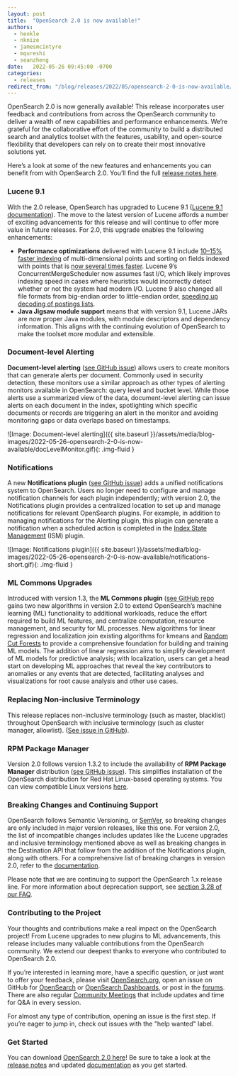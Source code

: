 ```yaml
---
layout: post
title:  "OpenSearch 2.0 is now available!"
authors:
  - henkle
  - nknize
  - jamesmcintyre
  - mqureshi
  - seanzheng
date:   2022-05-26 09:45:00 -0700
categories:
  - releases
redirect_from: "/blog/releases/2022/05/opensearch-2-0-is-now-available/"
---
```

 
OpenSearch 2.0 is now generally available! This release incorporates user feedback and contributions from across the OpenSearch community to deliver a wealth of new capabilities and performance enhancements. We’re grateful for the collaborative effort of the community to build a distributed search and analytics toolset with the features, usability, and open-source flexibility that developers can rely on to create their most innovative solutions yet.

Here’s a look at some of the new features and enhancements you can benefit from with OpenSearch 2.0. You’ll find the full [release notes here](https://github.com/opensearch-project/opensearch-build/blob/main/release-notes/opensearch-release-notes-2.0.0.md). 

### **Lucene 9.1**

With the 2.0 release, OpenSearch has upgraded to Lucene 9.1 ([Lucene 9.1 documentation](https://lucene.apache.org/core/9_1_0/index.html)). The move to the latest version of Lucene affords a number of exciting advancements for this release and will continue to offer more value in future releases. For 2.0, this upgrade enables the following enhancements:

* **Performance optimizations** delivered with Lucene 9.1 include [10–15% faster indexing](https://lucene.apache.org/core/corenews.html#apache-lucenetm-900-available) of multi-dimensional points and sorting on fields indexed with points that is [now several times faster](https://lucene.apache.org/core/corenews.html#apache-lucenetm-900-available). Lucene 9’s ConcurrentMergeScheduler now assumes fast I/O, which likely improves indexing speed in cases where heuristics would incorrectly detect whether or not the system had modern I/O. Lucene 9 also changed all file formats from big-endian order to little-endian order, [speeding up decoding of postings lists](https://issues.apache.org/jira/browse/LUCENE-9027).
* **Java Jigsaw module support** means that with version 9.1, Lucene JARs are now proper Java modules, with module descriptors and dependency information. This aligns with the continuing evolution of OpenSearch to make the toolset more modular and extensible.  

### **Document-level Alerting**

**Document-level alerting** ([see GitHub issue](https://github.com/opensearch-project/alerting/issues/238)) allows users to create monitors that can generate alerts per document. Commonly used in security detection, these monitors use a similar approach as other types of alerting monitors available in OpenSearch: query level and bucket level. While those alerts use a summarized view of the data, document-level alerting can issue alerts on each document in the index, spotlighting which specific documents or records are triggering an alert in the monitor and avoiding monitoring gaps or data overlaps based on timestamps.

![Image: Document-level alerting]({{ site.baseurl }}/assets/media/blog-images/2022-05-26-opensearch-2-0-is-now-available/docLevelMonitor.gif){: .img-fluid }

### **Notifications**

A new **Notifications plugin** ([see GitHub issue](https://github.com/opensearch-project/notifications/issues/181)) adds a unified notifications system to OpenSearch. Users no longer need to configure and manage notification channels for each plugin independently; with version 2.0, the Notifications plugin provides a centralized location to set up and manage notifications for relevant OpenSearch plugins. For example, in addition to managing notifications for the Alerting plugin, this plugin can generate a notification when a scheduled action is completed in the [Index State Management](https://opensearch.org/docs/latest/im-plugin/ism/index/) (ISM) plugin.

![Image: Notifications plugin]({{ site.baseurl }}/assets/media/blog-images/2022-05-26-opensearch-2-0-is-now-available/notifications-short.gif){: .img-fluid }

### **ML Commons Upgrades**

Introduced with version 1.3, the **ML Commons plugin** ([see GitHub repo](https://github.com/opensearch-project/ml-commons) gains two new algorithms in version 2.0 to extend OpenSearch’s machine learning (ML) functionality to additional workloads, reduce the effort required to build ML features, and centralize computation, resource management, and security for ML processes. New algorithms for linear regression and localization join existing algorithms for kmeans and [Random Cut Forests](https://opensearch.org/blog/odfe-updates/2019/11/random-cut-forests/) to provide a comprehensive foundation for building and training ML models. The addition of linear regression aims to simplify development of ML models for predictive analysis; with localization, users can get a head start on developing ML approaches that reveal the key contributors to anomalies or any events that are detected, facilitating analyses and visualizations for root cause analysis and other use cases. 

### Replacing Non-inclusive Terminology

This release replaces non-inclusive terminology (such as master, blacklist) throughout OpenSearch with inclusive terminology (such as cluster manager, allowlist). ([See issue in GitHub](https://github.com/opensearch-project/OpenSearch/issues/2589)).

### RPM Package Manager

Version 2.0 follows version 1.3.2 to include the availability of **RPM Package Manager** distribution ([see GitHub issue](https://github.com/opensearch-project/opensearch-build/issues/27)). This simplifies installation of the OpenSearch distribution for Red Hat Linux-based operating systems. You can view compatible Linux versions [here](https://opensearch.org/docs/latest/opensearch/install/compatibility/).

### Breaking Changes and Continuing Support

OpenSearch follows Semantic Versioning, or [SemVer](https://semver.org/), so breaking changes are only included in major version releases, like this one. For version 2.0, the list of incompatible changes includes updates like the Lucene upgrades and inclusive terminology mentioned above as well as breaking changes in the Destination API that follow from the addition of the Notifications plugin, along with others. For a comprehensive list of breaking changes in version 2.0, refer to the [documentation](https://github.com/opensearch-project/OpenSearch/issues/2480).

Please note that we are continuing to support the OpenSearch 1.x release line. For more information about deprecation support, see [section 3.28 of our FAQ](https://opensearch.org/faq#q3.28).

### Contributing to the Project

Your thoughts and contributions make a real impact on the OpenSearch project! From Lucene upgrades to new plugins to ML advancements, this release includes many valuable contributions from the OpenSearch community. We extend our deepest thanks to everyone who contributed to OpenSearch 2.0.

If you’re interested in learning more, have a specific question, or just want to offer your feedback, please visit [OpenSearch.org](https://opensearch.org/), open an issue on GitHub for [OpenSearch](https://github.com/opensearch-project/OpenSearch/issues) or [OpenSearch Dashboards](https://github.com/opensearch-project/OpenSearch-Dashboards/issues), or post in the [forums](https://forum.opensearch.org/). There are also regular [Community Meetings](https://www.meetup.com/OpenSearch/) that include updates and time for Q&A in every session.

For almost any type of contribution, opening an issue is the first step. If you’re eager to jump in, check out issues with the "help wanted" label.

### **Get Started**

You can download [OpenSearch 2.0 here](https://opensearch.org/versions/opensearch-2-0-0.html)! Be sure to take a look at the [release notes](https://github.com/opensearch-project/opensearch-build/blob/main/release-notes/opensearch-release-notes-2.0.0.md) and updated [documentation](https://opensearch.org/docs/2.0/) as you get started.



